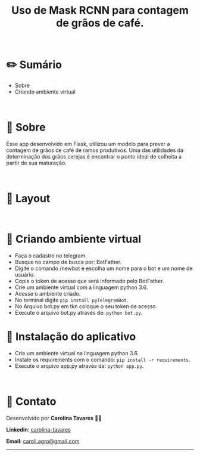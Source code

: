 
<h1 align="center">
  Uso de Mask RCNN para contagem de grãos de café.
</h1>

<br>

# :pencil2: Sumário

- Sobre
- Criando ambiente virtual


<br />

# :hibiscus: Sobre

Esse app desenvolvido em Flask, utilizou um modelo para prever a contagem de grãos de café de ramos produtivos. Uma das utilidades da determinação dos grãos cerejas é encontrar o ponto ideal de colheita a partir de sua maturação.

<br />

# :art: Layout



<br />

# :space_invader: Criando ambiente virtual

- Faça o cadastro no telegram.
- Busque no campo de busca por: BotFather.
- Digite o comando /newbot e escolha um nome para o bot e um nome de usuário.
- Copie o token de acesso que será informado pelo BotFather.
- Crie um ambiente virtual com a linguagem python 3.6.
- Acesse o ambiente criado.
- No terminal digite `pip install pyTelegramBot`.
- No Arquivo bot.py em tkn coloque o seu token de acesso.
- Execute o arquivo bot.py através de: `python bot.py`.

# :space_invader: Instalação do aplicativo

- Crie um ambiente virtual na linguagem python 3.6.
- Instale os requirements com o comando: `pip install -r requirements`.
- Execute o arquivo app.py através de: `python app.py`.

<br />

# :postbox: Contato

Desenvolvido por **Carolina Tavares** 👋🏻

**Linkedin**: [carolina-tavares](https://www.linkedin.com/in/carolina-tavares-de-oliveira/)

**Email**: caroli.agro@gmail.com

---

[vc]: https://code.visualstudio.com/
[vceditconfig]: https://marketplace.visualstudio.com/items?itemName=EditorConfig.EditorConfig
[vceslint]: https://marketplace.visualstudio.com/items?itemName=dbaeumer.vscode-eslint
[vcprettier]: https://marketplace.visualstudio.com/items?itemName=esbenp.prettier-vscode
